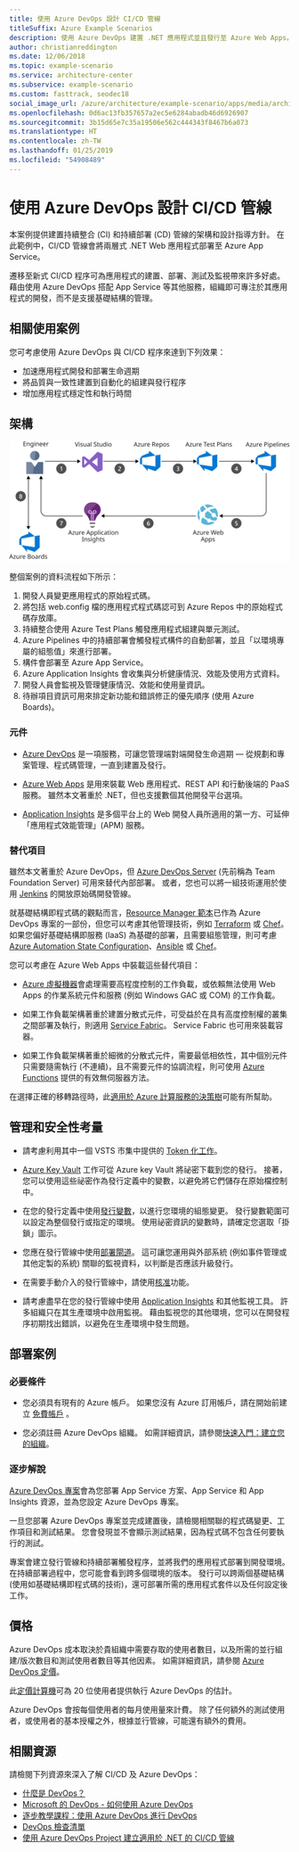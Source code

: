 ```yaml
---
title: 使用 Azure DevOps 設計 CI/CD 管線
titleSuffix: Azure Example Scenarios
description: 使用 Azure DevOps 建置 .NET 應用程式並且發行至 Azure Web Apps。
author: christianreddington
ms.date: 12/06/2018
ms.topic: example-scenario
ms.service: architecture-center
ms.subservice: example-scenario
ms.custom: fasttrack, seodec18
social_image_url: /azure/architecture/example-scenario/apps/media/architecture-devops-dotnet-webapp.svg
ms.openlocfilehash: 0d6ac13fb357657a2ec5e6284abadb46d6926907
ms.sourcegitcommit: 3b15d65e7c35a19506e562c444343f8467b6a073
ms.translationtype: HT
ms.contentlocale: zh-TW
ms.lasthandoff: 01/25/2019
ms.locfileid: "54908489"
---
```

# <a name="design-a-cicd-pipeline-using-azure-devops"></a>使用 Azure DevOps 設計 CI/CD 管線

本案例提供建置持續整合 (CI) 和持續部署 (CD) 管線的架構和設計指導方針。 在此範例中，CI/CD 管線會將兩層式 .NET Web 應用程式部署至 Azure App Service。

遷移至新式 CI/CD 程序可為應用程式的建置、部署、測試及監視帶來許多好處。 藉由使用 Azure DevOps 搭配 App Service 等其他服務，組織即可專注於其應用程式的開發，而不是支援基礎結構的管理。

## <a name="relevant-use-cases"></a>相關使用案例

您可考慮使用 Azure DevOps 與 CI/CD 程序來達到下列效果：

- 加速應用程式開發和部署生命週期
- 將品質與一致性建置到自動化的組建與發行程序
- 增加應用程式穩定性和執行時間

## <a name="architecture"></a>架構

![DevOps 案例 (使用 Azure DevOps 和 Azure App Service) 中所牽涉到 Azure 元件的架構圖][architecture]

整個案例的資料流程如下所示：

1. 開發人員變更應用程式的原始程式碼。
2. 將包括 web.config 檔的應用程式程式碼認可到 Azure Repos 中的原始程式碼存放庫。
3. 持續整合使用 Azure Test Plans 觸發應用程式組建與單元測試。
4. Azure Pipelines 中的持續部署會觸發程式構件的自動部署，並且「以環境專屬的組態值」來進行部署。
5. 構件會部署至 Azure App Service。
6. Azure Application Insights 會收集與分析健康情況、效能及使用方式資料。
7. 開發人員會監視及管理健康情況、效能和使用量資訊。
8. 待辦項目資訊可用來排定新功能和錯誤修正的優先順序 (使用 Azure Boards)。

### <a name="components"></a>元件

- [Azure DevOps][vsts] 是一項服務，可讓您管理端對端開發生命週期 &mdash; 從規劃和專案管理、程式碼管理，一直到建置及發行。

- [Azure Web Apps][web-apps] 是用來裝載 Web 應用程式、REST API 和行動後端的 PaaS 服務。 雖然本文著重於 .NET，但也支援數個其他開發平台選項。

- [Application Insights][application-insights] 是多個平台上的 Web 開發人員所適用的第一方、可延伸「應用程式效能管理」(APM) 服務。

### <a name="alternatives"></a>替代項目

雖然本文著重於 Azure DevOps，但 [Azure DevOps Server][azure-devops-server] (先前稱為 Team Foundation Server) 可用來替代內部部署。 或者，您也可以將一組技術運用於使用 [Jenkins][jenkins-on-azure] 的開放原始碼開發管線。

就基礎結構即程式碼的觀點而言，[Resource Manager 範本][arm-templates]已作為 Azure DevOps 專案的一部份，但您可以考慮其他管理技術，例如 [Terraform][terraform] 或 [Chef][chef]。 如果您偏好基礎結構即服務 (IaaS) 為基礎的部署，且需要組態管理，則可考慮 [Azure Automation State Configuration][desired-state-configuration]、[Ansible][ansible] 或 [Chef][chef]。

您可以考慮在 Azure Web Apps 中裝載這些替代項目：

- [Azure 虛擬機器][compare-vm-hosting]會處理需要高程度控制的工作負載，或依賴無法使用 Web Apps 的作業系統元件和服務 (例如 Windows GAC 或 COM) 的工作負載。

- 如果工作負載架構著重於建置分散式元件，可受益於在具有高度控制權的叢集之間部署及執行，則適用 [Service Fabric][service-fabric]。 Service Fabric 也可用來裝載容器。

- 如果工作負載架構著重於細微的分散式元件，需要最低相依性，其中個別元件只需要隨需執行 (不連續)，且不需要元件的協調流程，則可使用 [Azure Functions][azure-functions] 提供的有效無伺服器方法。

在選擇正確的移轉路徑時，此[適用於 Azure 計算服務的決策樹](/azure/architecture/guide/technology-choices/compute-decision-tree)可能有所幫助。

## <a name="management-and-security-considerations"></a>管理和安全性考量

- 請考慮利用其中一個 VSTS 市集中提供的 [Token 化工作][vsts-tokenization]。

- [Azure Key Vault][download-keyvault-secrets] 工作可從 Azure key Vault 將祕密下載到您的發行。 接著，您可以使用這些祕密作為發行定義中的變數，以避免將它們儲存在原始檔控制中。

- 在您的發行定義中使用[發行變數][vsts-release-variables]，以進行您環境的組態變更。 發行變數範圍可以設定為整個發行或指定的環境。 使用祕密資訊的變數時，請確定您選取「掛鎖」圖示。

- 您應在發行管線中使用[部署閘道][vsts-deployment-gates]。 這可讓您運用與外部系統 (例如事件管理或其他定製的系統) 關聯的監視資料，以判斷是否應該升級發行。

- 在需要手動介入的發行管線中，請使用[核准][vsts-approvals]功能。

- 請考慮盡早在您的發行管線中使用 [Application Insights][application-insights] 和其他監視工具。 許多組織只在其生產環境中啟用監視。 藉由監視您的其他環境，您可以在開發程序初期找出錯誤，以避免在生產環境中發生問題。

## <a name="deploy-the-scenario"></a>部署案例

### <a name="prerequisites"></a>必要條件

- 您必須具有現有的 Azure 帳戶。 如果您沒有 Azure 訂用帳戶，請在開始前建立 [免費帳戶](https://azure.microsoft.com/free/?WT.mc_id=A261C142F) 。

- 您必須註冊 Azure DevOps 組織。 如需詳細資訊，請參閱[快速入門：建立您的組織][vsts-account-create]。

### <a name="walk-through"></a>逐步解說

[Azure DevOps 專案](/azure/devops-project/azure-devops-project-github)會為您部署 App Service 方案、App Service 和 App Insights 資源，並為您設定 Azure DevOps 專案。

一旦您部署 Azure DevOps 專案並完成建置後，請檢閱相關聯的程式碼變更、工作項目和測試結果。 您會發現並不會顯示測試結果，因為程式碼不包含任何要執行的測試。

專案會建立發行管線和持續部署觸發程序，並將我們的應用程式部署到開發環境。 在持續部署過程中，您可能會看到跨多個環境的版本。 發行可以跨兩個基礎結構 (使用如基礎結構即程式碼的技術)，還可部署所需的應用程式套件以及任何設定後工作。

## <a name="pricing"></a>價格

Azure DevOps 成本取決於貴組織中需要存取的使用者數目，以及所需的並行組建/版次數目和測試使用者數目等其他因素。 如需詳細資訊，請參閱 [Azure DevOps 定價][vsts-pricing-page]。

此[定價計算機][vsts-pricing-calculator]可為 20 位使用者提供執行 Azure DevOps 的估計。

Azure DevOps 會按每個使用者的每月使用量來計費。 除了任何額外的測試使用者，或使用者的基本授權之外，根據並行管線，可能還有額外的費用。

## <a name="related-resources"></a>相關資源

請檢閱下列資源來深入了解 CI/CD 及 Azure DevOps：

- [什麼是 DevOps？][devops-whatis]
- [Microsoft 的 DevOps - 如何使用 Azure DevOps][devops-microsoft]
- [逐步教學課程：使用 Azure DevOps 進行 DevOps][devops-with-vsts]
- [DevOps 檢查清單][devops-checklist]
- [使用 Azure DevOps Project 建立適用於 .NET 的 CI/CD 管線][devops-project-create]

<!-- links -->

[ansible]: /azure/ansible/
[application-insights]: /azure/application-insights/app-insights-overview
[app-service-reference-architecture]: ../../reference-architectures/app-service-web-app/basic-web-app.md
[arm-templates]: /azure/azure-resource-manager/resource-group-overview#template-deployment
[architecture]: ./media/architecture-devops-dotnet-webapp.svg
[chef]: /azure/chef/
[design-patterns-availability]: /azure/architecture/patterns/category/availability
[design-patterns-resiliency]: /azure/architecture/patterns/category/resiliency
[design-patterns-scalability]: /azure/architecture/patterns/category/performance-scalability
[design-patterns-security]: /azure/architecture/patterns/category/security
[desired-state-configuration]: /azure/automation/automation-dsc-overview
[devops-microsoft]: /azure/devops/devops-at-microsoft/
[devops-with-vsts]: https://almvm.azurewebsites.net/labs/vsts/
[devops-checklist]: /azure/architecture/checklist/dev-ops
[application-insights]: https://azure.microsoft.com/services/application-insights/
[cloud-based-load-testing]: https://visualstudio.microsoft.com/team-services/cloud-load-testing/
[cloud-based-load-testing-on-premises]: /vsts/test/load-test/clt-with-private-machines?view=vsts
[jenkins-on-azure]: /azure/jenkins/
[devops-whatis]: /azure/devops/what-is-devops
[download-keyvault-secrets]: /vsts/pipelines/tasks/deploy/azure-key-vault?view=vsts
[resource-groups]: /azure/azure-resource-manager/resource-group-overview
[resiliency-app-service]: /azure/architecture/checklist/resiliency-per-service#app-service
[vsts]: /vsts/?view=vsts#pivot=services
[continuous-integration]: /azure/devops/what-is-continuous-integration
[continuous-delivery]: /azure/devops/what-is-continuous-delivery
[web-apps]: /azure/app-service/app-service-web-overview
[vsts-account-create]: /azure/devops/organizations/accounts/create-organization-msa-or-work-student?view=vsts
[vsts-approvals]: /vsts/pipelines/release/approvals/approvals?view=vsts
[devops-project]: https://portal.azure.com/?feature.customportal=false#create/Microsoft.AzureProject
[vsts-deployment-gates]: /vsts/pipelines/release/approvals/gates?view=vsts
[vsts-pricing-calculator]: https://azure.com/e/498aa024454445a8a352e75724f900b1
[vsts-pricing-page]: https://azure.microsoft.com/pricing/details/visual-studio-team-services/
[vsts-release-variables]: /vsts/pipelines/release/variables?view=vsts&tabs=batch
[vsts-tokenization]: https://marketplace.visualstudio.com/search?term=token&target=VSTS&category=All%20categories&sortBy=Relevance
[azure-key-vault]: /azure/key-vault/key-vault-overview
[infra-as-code]: https://blogs.msdn.microsoft.com/mvpawardprogram/2018/02/13/infrastructure-as-code/
[azure-devops-server]: https://visualstudio.microsoft.com/tfs/
[infra-as-code]: https://blogs.msdn.microsoft.com/mvpawardprogram/2018/02/13/infrastructure-as-code/
[service-fabric]: /azure/service-fabric/
[azure-functions]: /azure/azure-functions/
[azure-containers]: https://azure.microsoft.com/overview/containers/
[compare-vm-hosting]: /azure/app-service/choose-web-site-cloud-service-vm
[app-insights-cd-monitoring]: /azure/application-insights/app-insights-vsts-continuous-monitoring
[azure-region-pair-bcdr]: /azure/best-practices-availability-paired-regions
[devops-project-create]: /azure/devops-project/azure-devops-project-aspnet-core
[terraform]: /azure/terraform/
